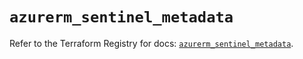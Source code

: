 # `azurerm_sentinel_metadata`

Refer to the Terraform Registry for docs: [`azurerm_sentinel_metadata`](https://registry.terraform.io/providers/hashicorp/azurerm/4.27.0/docs/resources/sentinel_metadata).

